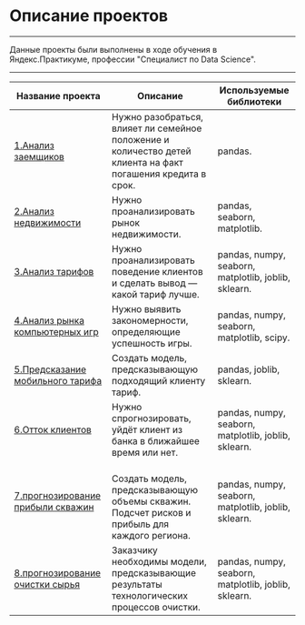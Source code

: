 
# Описание проектов

___

Данные проекты были выполнены в ходе обучения в Яндекс.Практикуме, профессии "Специалист по Data Science".

---

|Название проекта | Описание| Используемые библиотеки|
|-----------------|---------|------------------------|
|[1.Анализ заемщиков](https://github.com/vladislavstr/done-projects/tree/master/1.analysis_of_the_borrower)|Нужно разобраться, влияет ли семейное положение и количество детей клиента на факт погашения кредита в срок.|pandas.|
|[2.Анализ недвижимости](https://github.com/vladislavstr/done-projects/tree/master/2.analysis_of_the_estate)|Нужно проанализировать рынок недвижимости.|pandas, seaborn, matplotlib.|
|[3.Анализ тарифов](https://github.com/vladislavstr/done-projects/tree/master/3.analysis_of_tariffs)|Нужно проанализировать поведение клиентов и сделать вывод — какой тариф лучше.|pandas, numpy, seaborn, matplotlib, joblib, sklearn.|
|[4.Анализ рынка компьютерных игр](https://github.com/vladislavstr/done-projects/tree/master/4.аnalysis_of_the_gaming_market)|Нужно выявить закономерности, определяющие успешность игры.|pandas, numpy, seaborn, matplotlib, scipy.|
|[5.Предсказание мобильного тарифа](https://github.com/vladislavstr/done-projects/tree/master/5.prediction_of_mobile_tariff)|Создать модель, предсказывающую подходящий клиенту тариф.|pandas, joblib, sklearn.|
|[6.Отток клиентов](https://github.com/vladislavstr/done-projects/tree/master/6.prediction_of_outflow_customers)|Нужно спрогнозировать, уйдёт клиент из банка в ближайшее время или нет.|pandas, numpy, seaborn, matplotlib, joblib, sklearn.|
|[7.прогнозирование прибыли скважин](https://github.com/vladislavstr/done-projects/tree/master/7.prediction_of_profit_in_well)|<br>Создать модель, предсказывающую объемы скважин.<br>Подсчет рисков и прибыль для каждого региона.|pandas, numpy, seaborn, matplotlib, joblib, sklearn.|
|[8.прогнозирование очистки сырья](https://github.com/vladislavstr/done-projects/tree/master/8.prediction_of_raw_material_cleaning)|Заказчику необходимы модели, предсказывающие результаты технологических процессов очистки.|pandas, numpy, seaborn, matplotlib, joblib, sklearn.|
